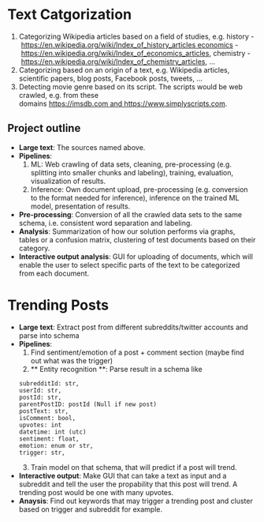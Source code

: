 # Text Catgorization
1.  Categorizing Wikipedia articles based on a field of studies, e.g. history - https://en.wikipedia.org/wiki/Index_of_history_articles economics - https://en.wikipedia.org/wiki/Index_of_economics_articles, chemistry - https://en.wikipedia.org/wiki/Index_of_chemistry_articles, ...
1. Categorizing based on an origin of a text, e.g. Wikipedia articles, scientific papers, blog posts, Facebook posts, tweets, ...
1. Detecting movie genre based on its script. The scripts would be web crawled, e.g. from these domains https://imsdb.com and https://www.simplyscripts.com.
## Project outline
* **Large text**: The sources named above.
* **Pipelines**:
    1. ML: Web crawling of data sets, cleaning, pre-processing (e.g. splitting into smaller chunks and labeling), training, evaluation, visualization of results.
    2. Inference: Own document upload, pre-processing (e.g. conversion to the format needed for inference), inference on the trained ML model, presentation of results.
* **Pre-processing**: Conversion of all the crawled data sets to the same schema, i.e. consistent word separation and labeling.
* **Analysis**: Summarization of how our solution performs via graphs, tables or a confusion matrix, clustering of test documents based on their category.
* **Interactive output analysis**: GUI for uploading of documents, which will enable the user to select specific parts of the text to be categorized from each document.

# Trending Posts
* **Large text**: Extract post from different subreddits/twitter accounts and parse into schema
* **Pipelines**: 
	1. Find sentiment/emotion of a post + comment section (maybe find out what was the trigger) 
	2. ** Entity recognition **: Parse result in a schema like 
	```
	subredditId: str,
	userId: str,
	postId: str,
	parentPostID: postId (Null if new post)
	postText: str,
	isComment: bool,
	upvotes: int
	datetime: int (utc)
	sentiment: float,
	emotion: enum or str,
	trigger: str,
	```
	3. Train model on that schema, that will predict if a post will trend.
* **Interactive output**: Make GUI that can take a text as input and a subreddit and tell the user the propability that this post will trend. A trending post would be one with many upvotes.
* **Anaysis**: Find out keywords that may trigger a trending post and cluster based on trigger and subreddit for example.

